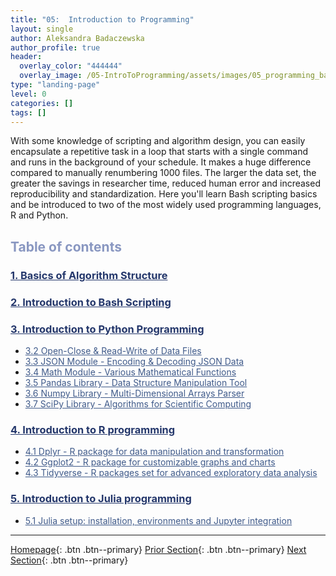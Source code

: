 ```yaml
---
title: "05:  Introduction to Programming"
layout: single
author: Aleksandra Badaczewska
author_profile: true
header:
  overlay_color: "444444"
  overlay_image: /05-IntroToProgramming/assets/images/05_programming_banner.png
type: "landing-page"
level: 0
categories: []
tags: []
---
```


With some knowledge of scripting and algorithm design, you can easily encapsulate a repetitive task in a loop that starts with a single command and runs in the background of your schedule. It makes a huge difference compared to manually renumbering 1000 files. The larger the data set, the greater the savings in researcher time, reduced human error and increased reproducibility and standardization. Here you'll learn Bash scripting basics and be introduced to two of the most widely used programming languages, R and Python.


## <span style="color: #8997c1;">Table of contents</span>

### **<a href="01-ALGORITHM/01-basics-of-algorithm-structure" style="color: #24376b;">1. Basics of Algorithm Structure</a>**

### **<a href="02-BASH/01-introduction-to-bash-scripting" style="color: #24376b;">2. Introduction to Bash Scripting</a>**
<!--
* <a href="02-BASH/02-unix-work-on-multiple-files" style="color: #3f5a8a;">2.1 Process multiple files in Unix</a>
* <a href="02-BASH/03-unix-intro-to-regex" style="color: #3f5a8a;">2.2 Introduction to regular expressions in Unix</a>
-->

### **<a href="03-PYTHON/01-introduction-to-python" style="color: #24376b;">3. Introduction to Python Programming</a>**
* <a href="03-PYTHON/03-tutorial-read-write-files" style="color: #3f5a8a;">3.2 Open-Close & Read-Write of Data Files</a>
* <a href="03-PYTHON/04-tutorial-python-manage-data-json-string" style="color: #3f5a8a;">3.3 JSON Module - Encoding & Decoding JSON Data</a>
* <a href="03-PYTHON/05-tutorial-python-round-abs-data-math-module" style="color: #3f5a8a;">3.4 Math Module - Various Mathematical Functions</a>
* <a href="03-PYTHON/06-tutorial-python-data-manipulation-pandas" style="color: #3f5a8a;">3.5 Pandas Library - Data Structure Manipulation Tool</a>
* <a href="03-PYTHON/07-tutorial-python-array-manipulation-numpy" style="color: #3f5a8a;">3.6 Numpy Library - Multi-Dimensional Arrays Parser</a>
* <a href="03-PYTHON/08-tutorial-python-apply-statistics-scipy" style="color: #3f5a8a;">3.7 SciPy Library - Algorithms for Scientific Computing</a>

### **<a href="04-R/01-introduction-to-R" style="color: #24376b;">4. Introduction to R programming</a>**
* <a href="04-R/02-dplyr-R-data-manipulation" style="color: #3f5a8a;">4.1 Dplyr - R package for data manipulation and transformation</a>
* <a href="04-R/03-ggplot-R-plotting" style="color: #3f5a8a;">4.2 Ggplot2 - R package for customizable graphs and charts</a>
* <a href="04-R/04-tidyverse-R-advanced-data-analysis" style="color: #3f5a8a;">4.3 Tidyverse - R packages set for advanced exploratory data analysis</a>

### **<a href="05-JULIA/01-introduction-to-julia" style="color: #24376b;">5. Introduction to Julia programming</a>**
* <a href="05-JULIA/02-tutorial-setup-julia" style="color: #3f5a8a;">5.1 Julia setup: installation, environments and Jupyter integration</a>



---

[Homepage](../index.md){: .btn  .btn--primary}
[Prior Section](../04-DevelopmentEnvironment/00-DevelopmentEnvironment-LandingPage){: .btn  .btn--primary}
[Next Section](../06-IntroToHPC/00-IntroToHPC-LandingPage){: .btn  .btn--primary}
